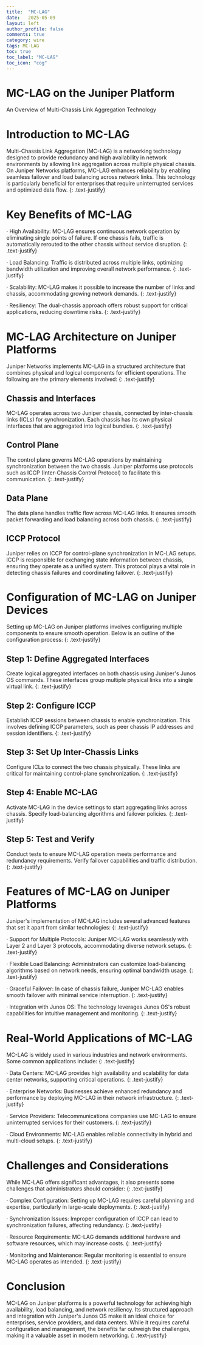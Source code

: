 ```yaml
---
title:  "MC-LAG"
date:   2025-05-09
layout: left
author_profile: false
comments: true
category: wire
tags: MC-LAG
toc: true
toc_label: "MC-LAG"
toc_icon: "cog"
---
```


# MC-LAG on the Juniper Platform

An Overview of Multi-Chassis Link Aggregation Technology

# Introduction to MC-LAG

Multi-Chassis Link Aggregation (MC-LAG) is a networking technology designed to provide redundancy and high availability in network environments by allowing link aggregation across multiple physical chassis. On Juniper Networks platforms, MC-LAG enhances reliability by enabling seamless failover and load balancing across network links. This technology is particularly beneficial for enterprises that require uninterrupted services and optimized data flow.
{: .text-justify}

# Key Benefits of MC-LAG

·   High Availability: MC-LAG ensures continuous network operation by eliminating single points of failure. If one chassis fails, traffic is automatically rerouted to the other chassis without service disruption.
{: .text-justify}

·   Load Balancing: Traffic is distributed across multiple links, optimizing bandwidth utilization and improving overall network performance.
{: .text-justify}

·   Scalability: MC-LAG makes it possible to increase the number of links and chassis, accommodating growing network demands.
{: .text-justify}

·   Resiliency: The dual-chassis approach offers robust support for critical applications, reducing downtime risks.
{: .text-justify}

# MC-LAG Architecture on Juniper Platforms

Juniper Networks implements MC-LAG in a structured architecture that combines physical and logical components for efficient operations. The following are the primary elements involved:
{: .text-justify}

## Chassis and Interfaces

MC-LAG operates across two Juniper chassis, connected by inter-chassis links (ICLs) for synchronization. Each chassis has its own physical interfaces that are aggregated into logical bundles.
{: .text-justify}

## Control Plane

The control plane governs MC-LAG operations by maintaining synchronization between the two chassis. Juniper platforms use protocols such as ICCP (Inter-Chassis Control Protocol) to facilitate this communication.
{: .text-justify}

## Data Plane

The data plane handles traffic flow across MC-LAG links. It ensures smooth packet forwarding and load balancing across both chassis.
{: .text-justify}

## ICCP Protocol

Juniper relies on ICCP for control-plane synchronization in MC-LAG setups. ICCP is responsible for exchanging state information between chassis, ensuring they operate as a unified system. This protocol plays a vital role in detecting chassis failures and coordinating failover.
{: .text-justify}

# Configuration of MC-LAG on Juniper Devices

Setting up MC-LAG on Juniper platforms involves configuring multiple components to ensure smooth operation. Below is an outline of the configuration process:
{: .text-justify}

## Step 1: Define Aggregated Interfaces

Create logical aggregated interfaces on both chassis using Juniper's Junos OS commands. These interfaces group multiple physical links into a single virtual link.
{: .text-justify}

## Step 2: Configure ICCP

Establish ICCP sessions between chassis to enable synchronization. This involves defining ICCP parameters, such as peer chassis IP addresses and session identifiers.
{: .text-justify}

## Step 3: Set Up Inter-Chassis Links

Configure ICLs to connect the two chassis physically. These links are critical for maintaining control-plane synchronization.
{: .text-justify}

## Step 4: Enable MC-LAG

Activate MC-LAG in the device settings to start aggregating links across chassis. Specify load-balancing algorithms and failover policies.
{: .text-justify}

## Step 5: Test and Verify

Conduct tests to ensure MC-LAG operation meets performance and redundancy requirements. Verify failover capabilities and traffic distribution.
{: .text-justify}

# Features of MC-LAG on Juniper Platforms

Juniper's implementation of MC-LAG includes several advanced features that set it apart from similar technologies:
{: .text-justify}

·   Support for Multiple Protocols: Juniper MC-LAG works seamlessly with Layer 2 and Layer 3 protocols, accommodating diverse network setups.
{: .text-justify}

·   Flexible Load Balancing: Administrators can customize load-balancing algorithms based on network needs, ensuring optimal bandwidth usage.
{: .text-justify}

·   Graceful Failover: In case of chassis failure, Juniper MC-LAG enables smooth failover with minimal service interruption.
{: .text-justify}

·   Integration with Junos OS: The technology leverages Junos OS's robust capabilities for intuitive management and monitoring.
{: .text-justify}

# Real-World Applications of MC-LAG

MC-LAG is widely used in various industries and network environments. Some common applications include:
{: .text-justify}

·   Data Centers: MC-LAG provides high availability and scalability for data center networks, supporting critical operations.
{: .text-justify}

·   Enterprise Networks: Businesses achieve enhanced redundancy and performance by deploying MC-LAG in their network infrastructure.
{: .text-justify}

·   Service Providers: Telecommunications companies use MC-LAG to ensure uninterrupted services for their customers.
{: .text-justify}

·   Cloud Environments: MC-LAG enables reliable connectivity in hybrid and multi-cloud setups.
{: .text-justify}

# Challenges and Considerations

While MC-LAG offers significant advantages, it also presents some challenges that administrators should consider:
{: .text-justify}

·   Complex Configuration: Setting up MC-LAG requires careful planning and expertise, particularly in large-scale deployments.
{: .text-justify}

·   Synchronization Issues: Improper configuration of ICCP can lead to synchronization failures, affecting redundancy.
{: .text-justify}

·   Resource Requirements: MC-LAG demands additional hardware and software resources, which may increase costs.
{: .text-justify}

·   Monitoring and Maintenance: Regular monitoring is essential to ensure MC-LAG operates as intended.
{: .text-justify}

# Conclusion

MC-LAG on Juniper platforms is a powerful technology for achieving high availability, load balancing, and network resiliency. Its structured approach and integration with Juniper's Junos OS make it an ideal choice for enterprises, service providers, and data centers. While it requires careful configuration and management, the benefits far outweigh the challenges, making it a valuable asset in modern networking.
{: .text-justify}

 